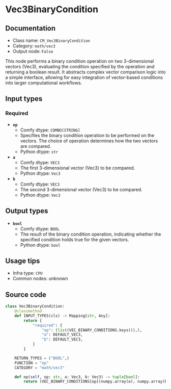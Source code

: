 # Vec3BinaryCondition
## Documentation
- Class name: `CM_Vec3BinaryCondition`
- Category: `math/vec3`
- Output node: `False`

This node performs a binary condition operation on two 3-dimensional vectors (Vec3), evaluating the condition specified by the operation and returning a boolean result. It abstracts complex vector comparison logic into a simple interface, allowing for easy integration of vector-based conditions into larger computational workflows.
## Input types
### Required
- **`op`**
    - Comfy dtype: `COMBO[STRING]`
    - Specifies the binary condition operation to be performed on the vectors. The choice of operation determines how the two vectors are compared.
    - Python dtype: `str`
- **`a`**
    - Comfy dtype: `VEC3`
    - The first 3-dimensional vector (Vec3) to be compared.
    - Python dtype: `Vec3`
- **`b`**
    - Comfy dtype: `VEC3`
    - The second 3-dimensional vector (Vec3) to be compared.
    - Python dtype: `Vec3`
## Output types
- **`bool`**
    - Comfy dtype: `BOOL`
    - The result of the binary condition operation, indicating whether the specified condition holds true for the given vectors.
    - Python dtype: `bool`
## Usage tips
- Infra type: `CPU`
- Common nodes: unknown


## Source code
```python
class Vec3BinaryCondition:
    @classmethod
    def INPUT_TYPES(cls) -> Mapping[str, Any]:
        return {
            "required": {
                "op": (list(VEC_BINARY_CONDITIONS.keys()),),
                "a": DEFAULT_VEC3,
                "b": DEFAULT_VEC3,
            }
        }

    RETURN_TYPES = ("BOOL",)
    FUNCTION = "op"
    CATEGORY = "math/vec3"

    def op(self, op: str, a: Vec3, b: Vec3) -> tuple[bool]:
        return (VEC_BINARY_CONDITIONS[op](numpy.array(a), numpy.array(b)),)

```
